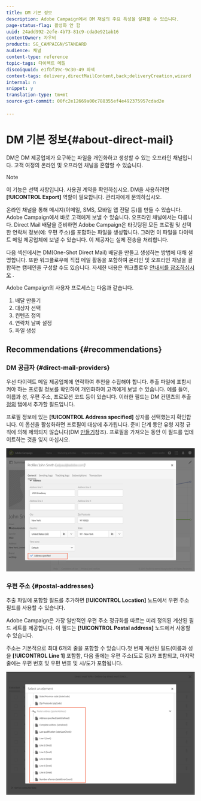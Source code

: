 ```yaml
---
title: DM 기본 정보
description: Adobe Campaign에서 DM 채널의 주요 특성을 살펴볼 수 있습니다.
page-status-flag: 활성화 안 함
uuid: 24add992-2efe-4b73-81c9-cda3e921ab16
contentOwner: 자우비
products: SG_CAMPAIGN/STANDARD
audience: 채널
content-type: reference
topic-tags: 다이렉트 메일
discoiquuid: e1fbf39c-9c30-49 파섹
context-tags: delivery,directMailContent,back;deliveryCreation,wizard
internal: n
snippet: y
translation-type: tm+mt
source-git-commit: 00fc2e12669a00c788355ef4e492375957cdad2e

---
```



# DM 기본 정보{#about-direct-mail}

DM은 DM 제공업체가 요구하는 파일을 개인화하고 생성할 수 있는 오프라인 채널입니다. 고객 여정의 온라인 및 오프라인 채널을 혼합할 수 있습니다.

>[!NOTE]
>
>이 기능은 선택 사항입니다. 사용권 계약을 확인하십시오. DM을 사용하려면 **[!UICONTROL Export]** 역할이 필요합니다. 관리자에게 문의하십시오.

온라인 채널을 통해 메시지(이메일, SMS, 모바일 앱 전달 등)를 만들 수 있습니다. Adobe Campaign에서 바로 고객에게 보낼 수 있습니다. 오프라인 채널에서는 다릅니다. Direct Mail 배달을 준비하면 Adobe Campaign은 타깃팅된 모든 프로필 및 선택한 연락처 정보(예: 우편 주소)를 포함하는 파일을 생성합니다. 그러면 이 파일을 다이렉트 메일 제공업체에 보낼 수 있습니다. 이 제공자는 실제 전송을 처리합니다.

다음 섹션에서는 DM(One-Shot Direct Mail) 배달을 만들고 생성하는 방법에 대해 설명합니다. 또한 워크플로우에 직접 메일 활동을 포함하여 온라인 및 오프라인 채널을 결합하는 캠페인을 구성할 수도 있습니다. 자세한 내용은 워크플로우 [안내서를 참조하십시오](../../automating/using/workflow-data-and-processes.md) .

Adobe Campaign의 사용자 프로세스는 다음과 같습니다.

1. 배달 만들기
1. 대상자 선택
1. 컨텐츠 정의
1. 연락처 날짜 설정
1. 파일 생성

## Recommendations {#recommendations}

### DM 공급자 {#direct-mail-providers}

우선 다이렉트 메일 제공업체에 연락하여 추천을 수집해야 합니다. 추출 파일에 포함시켜야 하는 프로필 정보를 확인하여 개인화하여 고객에게 보낼 수 있습니다. 예를 들어, 이름과 성, 우편 주소, 프로모션 코드 등이 있습니다. 이러한 필드는 DM 컨텐츠의 추출 [정의](../../channels/using/defining-the-direct-mail-content.md#defining-the-extraction) 탭에서 추가할 필드입니다.

프로필 정보에 있는 **[!UICONTROL Address specified]** 상자를 선택했는지 확인합니다. 이 옵션을 활성화하면 프로필이 대상에 추가됩니다. 준비 단계 동안 유형 지정 규칙에 의해 제외되지 않습니다(DM [만들기](../../channels/using/creating-the-direct-mail.md)참조). 프로필을 가져오는 동안 이 필드를 업데이트하는 것을 잊지 마십시오.

![](assets/direct_mail_22.png)

### 우편 주소 {#postal-addresses}

추출 파일에 포함할 필드를 추가하면 **[!UICONTROL Location]** 노드에서 우편 주소 필드를 사용할 수 있습니다.

Adobe Campaign은 가장 일반적인 우편 주소 정규화를 따르는 미리 정의된 계산된 필드 세트를 제공합니다. 이 필드는 **[!UICONTROL Postal address]** 노드에서 사용할 수 있습니다.

주소는 기본적으로 최대 6개의 줄을 포함할 수 있습니다.첫 번째 계산된 필드(이름과 성을 **[!UICONTROL Line 1]** 포함함, 다음 줄에는 우편 주소(도로 등)가 포함되고, 마지막 줄에는 우편 번호 및 우편 번호 및 시/도가 포함됩니다.

![](assets/direct_mail_23.png)

